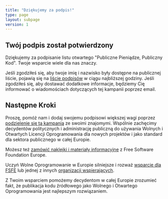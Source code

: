 ```yaml
---
title: "Dziękujemy za podpis!"
type: page
layout: subpage
version: 1
---
```


## Twój podpis został potwierdzony

Dziękujemy za podpisanie listu otwartego "Publiczne Pieniądze, Publiczny Kod". Twoje wsparcie wiele dla nas znaczy.

Jeśli zgodziłeś się, aby twoje imię i nazwisko były dostępne na publicznej liście, pojawią się na [liście podpisów](../all-signatures) w ciągu najbliższej godziny. Jeśli zgodziłeś się, aby dostawać dodatkowe informacje, będziemy Cię informować o wiadomościach dotyczących tej kampanii poprzez email.

## Następne Kroki

Proszę, pomóż nam i dodaj swojemu podpisowi większej wagi poprzez [podzielenie się tą kampanią](../../#spread) ze swoimi znajomymi. Wspólnie zachęcimy decydentów politycznych i administrację publiczną do używania Wolnych i Otwartych Licencji Oprogramowania dla nowych projektów i jako standard dla sektora publicznego w całej Europie.

Możesz też [zamówić naklejki i materiały informacyjne](https://fsfe.org/promo#pmpc) z Free Software Foundation Europe.

Uczyń Wolne Oprogramowanie w Europie silniejsze i rozważ [wsparcie dla FSFE](https://my.fsfe.org/donate?referrer=pmpc) lub jednej z innych [organizacji wspierających](../../#organisations).

Z Twoim wsparciem pomożemy decydentom w całej Europie zrozumieć fakt, że publikacja kodu źródłowego jako Wolnego i Otwartego Oprogramowania jest najlepszym rozwiązaniem.
